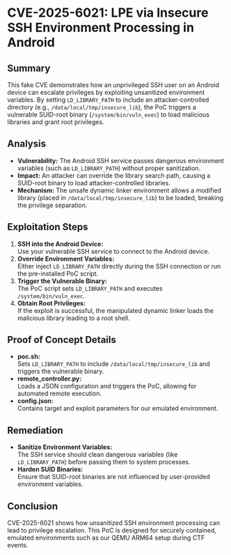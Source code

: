 # CVE-2025-6021: LPE via Insecure SSH Environment Processing in Android

## Summary
This fake CVE demonstrates how an unprivileged SSH user on an Android device can escalate privileges
by exploiting unsanitized environment variables. By setting `LD_LIBRARY_PATH` to include an attacker-controlled
directory (e.g., `/data/local/tmp/insecure_lib`), the PoC triggers a vulnerable SUID-root binary (`/system/bin/vuln_exec`)
to load malicious libraries and grant root privileges.

## Analysis
- **Vulnerability:** The Android SSH service passes dangerous environment variables (such as `LD_LIBRARY_PATH`) without proper sanitization.
- **Impact:** An attacker can override the library search path, causing a SUID-root binary to load attacker-controlled libraries.
- **Mechanism:** The unsafe dynamic linker environment allows a modified library (placed in `/data/local/tmp/insecure_lib`) to be loaded, breaking the privilege separation.

## Exploitation Steps
1. **SSH into the Android Device:**  
   Use your vulnerable SSH service to connect to the Android device.
2. **Override Environment Variables:**  
   Either inject `LD_LIBRARY_PATH` directly during the SSH connection or run the pre-installed PoC script.
3. **Trigger the Vulnerable Binary:**  
   The PoC script sets `LD_LIBRARY_PATH` and executes `/system/bin/vuln_exec`.
4. **Obtain Root Privileges:**  
   If the exploit is successful, the manipulated dynamic linker loads the malicious library leading to a root shell.

## Proof of Concept Details
- **poc.sh:**  
  Sets `LD_LIBRARY_PATH` to include `/data/local/tmp/insecure_lib` and triggers the vulnerable binary.
- **remote_controller.py:**  
  Loads a JSON configuration and triggers the PoC, allowing for automated remote execution.
- **config.json:**  
  Contains target and exploit parameters for our emulated environment.
  
## Remediation
- **Sanitize Environment Variables:**  
  The SSH service should clean dangerous variables (like `LD_LIBRARY_PATH`) before passing them to system processes.
- **Harden SUID Binaries:**  
  Ensure that SUID-root binaries are not influenced by user-provided environment variables.

## Conclusion
CVE-2025-6021 shows how unsanitized SSH environment processing can lead to privilege escalation. This PoC is designed for securely contained, emulated environments such as our QEMU ARM64 setup during CTF events.
